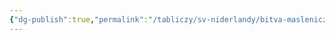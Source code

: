```yaml
---
{"dg-publish":true,"permalink":"/tabliczy/sv-niderlandy/bitva-masleniczy-i-posta/","dgPassFrontmatter":true}
---
```



